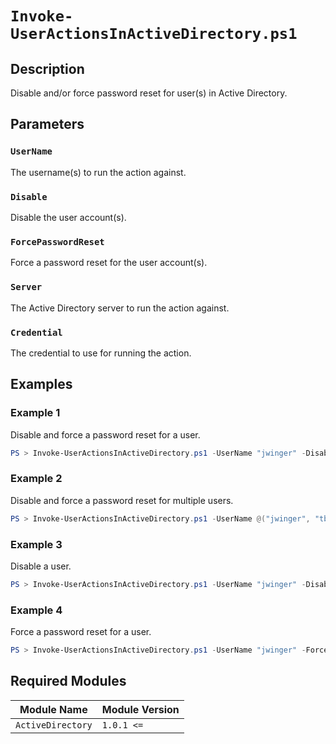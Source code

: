 # `Invoke-UserActionsInActiveDirectory.ps1`

## Description

Disable and/or force password reset for user(s) in Active Directory.

## Parameters

### `UserName`

The username(s) to run the action against.

### `Disable`

Disable the user account(s).

### `ForcePasswordReset`

Force a password reset for the user account(s).

### `Server`

The Active Directory server to run the action against.

### `Credential`

The credential to use for running the action.

## Examples

### Example 1

Disable and force a password reset for a user.

```powershell
PS > Invoke-UserActionsInActiveDirectory.ps1 -UserName "jwinger" -Disable -ForcePasswordReset
```

### Example 2

Disable and force a password reset for multiple users.

```powershell
PS > Invoke-UserActionsInActiveDirectory.ps1 -UserName @("jwinger", "tbarnes") -Disable -ForcePasswordReset
```

### Example 3

Disable a user.

```powershell
PS > Invoke-UserActionsInActiveDirectory.ps1 -UserName "jwinger" -Disable
```

### Example 4

Force a password reset for a user.

```powershell
PS > Invoke-UserActionsInActiveDirectory.ps1 -UserName "jwinger" -ForcePasswordReset
```

## Required Modules

| Module Name | Module Version |
| --- | --- |
| `ActiveDirectory` | `1.0.1 <=` |
